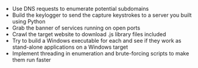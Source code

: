 
- Use DNS requests to enumerate potential subdomains
- Build the keylogger to send the capture keystrokes to a server you built using Python  
- Grab the banner of services running on open ports
- Crawl the target website to download .js library files included
- Try to build a Windows executable for each and see if they work as stand-alone applications on a Windows target
- Implement threading in enumeration and brute-forcing scripts to make them run faster
